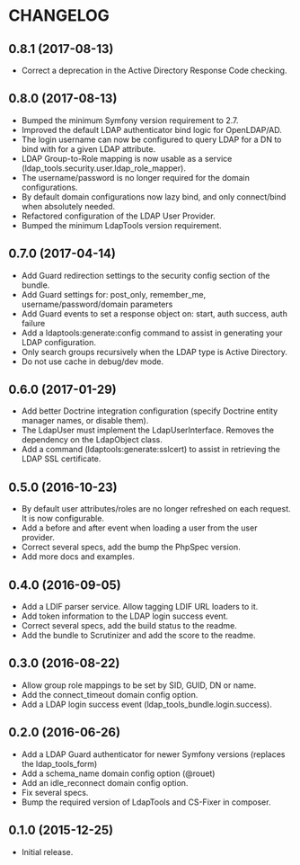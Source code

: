 CHANGELOG
=========

0.8.1 (2017-08-13)
------------------
  * Correct a deprecation in the Active Directory Response Code checking.

0.8.0 (2017-08-13)
------------------
  * Bumped the minimum Symfony version requirement to 2.7.
  * Improved the default LDAP authenticator bind logic for OpenLDAP/AD.
  * The login username can now be configured to query LDAP for a DN to bind with for a given LDAP attribute.
  * LDAP Group-to-Role mapping is now usable as a service (ldap_tools.security.user.ldap_role_mapper).
  * The username/password is no longer required for the domain configurations.
  * By default domain configurations now lazy bind, and only connect/bind when absolutely needed.
  * Refactored configuration of the LDAP User Provider.
  * Bumped the minimum LdapTools version requirement.

0.7.0 (2017-04-14)
------------------  
  * Add Guard redirection settings to the security config section of the bundle.
  * Add Guard settings for: post_only, remember_me, username/password/domain parameters
  * Add Guard events to set a response object on: start, auth success, auth failure
  * Add a ldaptools:generate:config command to assist in generating your LDAP configuration.
  * Only search groups recursively when the LDAP type is Active Directory.
  * Do not use cache in debug/dev mode.

0.6.0 (2017-01-29)
------------------
  * Add better Doctrine integration configuration (specify Doctrine entity manager names, or disable them).
  * The LdapUser must implement the LdapUserInterface. Removes the dependency on the LdapObject class.
  * Add a command (ldaptools:generate:sslcert) to assist in retrieving the LDAP SSL certificate.

0.5.0 (2016-10-23)
------------------
  * By default user attributes/roles are no longer refreshed on each request. It is now configurable.
  * Add a before and after event when loading a user from the user provider.
  * Correct several specs, add the bump the PhpSpec version.
  * Add more docs and examples.

0.4.0 (2016-09-05)
------------------
  * Add a LDIF parser service. Allow tagging LDIF URL loaders to it.
  * Add token information to the LDAP login success event.
  * Correct several specs, add the build status to the readme.
  * Add the bundle to Scrutinizer and add the score to the readme.

0.3.0 (2016-08-22)
------------------
  * Allow group role mappings to be set by SID, GUID, DN or name.
  * Add the connect_timeout domain config option.
  * Add a LDAP login success event (ldap_tools_bundle.login.success).

0.2.0 (2016-06-26)
------------------
  * Add a LDAP Guard authenticator for newer Symfony versions (replaces the ldap_tools_form)
  * Add a schema_name domain config option (@rouet)
  * Add an idle_reconnect domain config option.
  * Fix several specs.
  * Bump the required version of LdapTools and CS-Fixer in composer. 

0.1.0 (2015-12-25)
------------------
  * Initial release.

